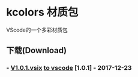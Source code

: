 # kcolors 材质包
VScode的一个多彩材质包
## 下载(Download)
### - [V1.0.1.vsix](https://raw.githubusercontent.com/KIPI-C/kcolors/master/kcolors-1.0.1.vsix) [to vscode](https://marketplace.visualstudio.com/items?itemName=KIPI-C.kcolors) [1.0.1] - 2017-12-23
